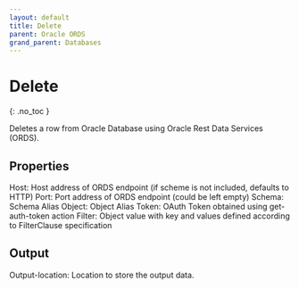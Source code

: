 ```yaml
---
layout: default
title: Delete
parent: Oracle ORDS
grand_parent: Databases
---
```


# Delete
{: .no_toc }

Deletes a row from Oracle Database using Oracle Rest Data Services (ORDS).

## Properties
Host: Host address of ORDS endpoint (if scheme is not included, defaults to HTTP)
Port: Port address of ORDS endpoint (could be left empty)
Schema: Schema Alias
Object: Object Alias
Token: OAuth Token obtained using get-auth-token action
Filter: Object value with key and values defined according to FilterClause specification

## Output
Output-location: Location to store the output data.
